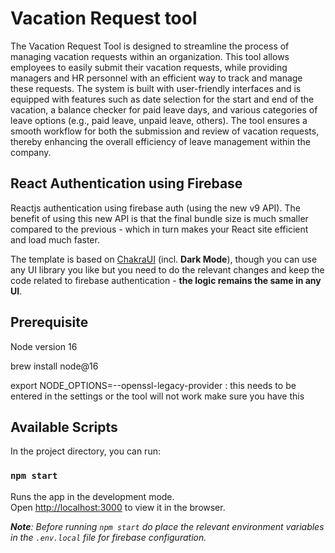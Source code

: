 


# Vacation Request tool

The Vacation Request Tool is designed to streamline the process of managing vacation requests within an organization. This tool allows employees to easily submit their vacation requests, while providing managers and HR personnel with an efficient way to track and manage these requests. The system is built with user-friendly interfaces and is equipped with features such as date selection for the start and end of the vacation, a balance checker for paid leave days, and various categories of leave options (e.g., paid leave, unpaid leave, others). The tool ensures a smooth workflow for both the submission and review of vacation requests, thereby enhancing the overall efficiency of leave management within the company.


## React Authentication using Firebase

Reactjs authentication using firebase auth (using the new v9 API). The benefit of using this new API is that the final bundle size is much smaller compared to the previous - which in turn makes your React site efficient and load much faster.


The template is based on [ChakraUI](https://chakra-ui.com/) (incl. **Dark Mode**), though you can use any UI library you like but you need to do the relevant changes and keep the code related to firebase authentication - **the logic remains the same in any UI**.

## Prerequisite

Node version 16

brew install node@16

export NODE_OPTIONS=--openssl-legacy-provider : this needs to be entered in the settings or the tool will not work make sure you have this




## Available Scripts

In the project directory, you can run:

### `npm start`

Runs the app in the development mode.\
Open [http://localhost:3000](http://localhost:3000) to view it in the browser.

_**Note**: Before running `npm start` do place the relevant environment variables in the `.env.local` file for firebase configuration._


